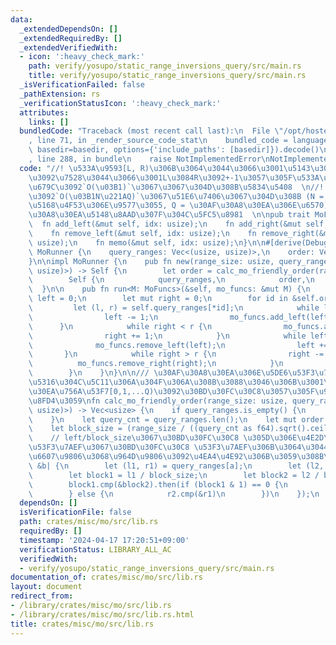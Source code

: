 ```yaml
---
data:
  _extendedDependsOn: []
  _extendedRequiredBy: []
  _extendedVerifiedWith:
  - icon: ':heavy_check_mark:'
    path: verify/yosupo/static_range_inversions_query/src/main.rs
    title: verify/yosupo/static_range_inversions_query/src/main.rs
  _isVerificationFailed: false
  _pathExtension: rs
  _verificationStatusIcon: ':heavy_check_mark:'
  attributes:
    links: []
  bundledCode: "Traceback (most recent call last):\n  File \"/opt/hostedtoolcache/Python/3.10.14/x64/lib/python3.10/site-packages/onlinejudge_verify/documentation/build.py\"\
    , line 71, in _render_source_code_stat\n    bundled_code = language.bundle(stat.path,\
    \ basedir=basedir, options={'include_paths': [basedir]}).decode()\n  File \"/opt/hostedtoolcache/Python/3.10.14/x64/lib/python3.10/site-packages/onlinejudge_verify/languages/rust.py\"\
    , line 288, in bundle\n    raise NotImplementedError\nNotImplementedError\n"
  code: "//! \u533A\u9593[L, R)\u306B\u3064\u3044\u3066\u3001\u5143\u306E\u7D50\u679C\
    \u3092\u7528\u3044\u3066\u3001L\u3084R\u3092+-1\u3057\u305F\u533A\u9593\u306E\u7D50\
    \u679C\u3092`O(\u03B1)`\u3067\u3067\u304D\u308B\u5834\u5408  \n//! \u5168\u4F53\
    \u3092`O(\u03B1N\u221AQ)`\u3067\u51E6\u7406\u3067\u304D\u308B (N = \u533A\u9593\
    \u5168\u4F53\u306E\u9577\u3055, Q = \u30AF\u30A8\u30EA\u306E\u6570)  \n//! \u30AF\
    \u30A8\u30EA\u5148\u8AAD\u307F\u304C\u5FC5\u8981  \n\npub trait MoFuncs {\n  \
    \  fn add_left(&mut self, idx: usize);\n    fn add_right(&mut self, idx: usize);\n\
    \    fn remove_left(&mut self, idx: usize);\n    fn remove_right(&mut self, idx:\
    \ usize);\n    fn memo(&mut self, idx: usize);\n}\n\n#[derive(Debug)]\npub struct\
    \ MoRunner {\n    query_ranges: Vec<(usize, usize)>,\n    order: Vec<usize>,\n\
    }\n\nimpl MoRunner {\n    pub fn new(range_size: usize, query_ranges: Vec<(usize,\
    \ usize)>) -> Self {\n        let order = calc_mo_friendly_order(range_size, &query_ranges);\n\
    \        Self {\n            query_ranges,\n            order,\n        }\n  \
    \  }\n\n    pub fn run<M: MoFuncs>(&self, mo_funcs: &mut M) {\n        let mut\
    \ left = 0;\n        let mut right = 0;\n        for id in &self.order {\n   \
    \         let (l, r) = self.query_ranges[*id];\n            while left > l {\n\
    \                left -= 1;\n                mo_funcs.add_left(left);\n      \
    \      }\n            while right < r {\n                mo_funcs.add_right(right);\n\
    \                right += 1;\n            }\n            while left < l {\n  \
    \              mo_funcs.remove_left(left);\n                left += 1;\n     \
    \       }\n            while right > r {\n                right -= 1;\n      \
    \          mo_funcs.remove_right(right);\n            }\n            mo_funcs.memo(*id);\n\
    \        }\n    }\n}\n\n/// \u30AF\u30A8\u30EA\u306E\u5DE6\u53F3\u7AEF+-1\u5909\
    \u5316\u304C\u5C11\u306A\u304F\u306A\u308B\u3088\u3046\u306B\u3001\u30AF\u30A8\
    \u30EA\u756A\u53F7[0,1,...Q)\u3092\u30BD\u30FC\u30C8\u3057\u305F\u914D\u5217\u3092\
    \u8FD4\u3059\nfn calc_mo_friendly_order(range_size: usize, query_ranges: &Vec<(usize,\
    \ usize)>) -> Vec<usize> {\n    if query_ranges.is_empty() {\n        return vec![];\n\
    \    }\n    let query_cnt = query_ranges.len();\n    let mut order = (0..query_cnt).collect::<Vec<_>>();\n\
    \    let block_size = (range_size / ((query_cnt as f64).sqrt().ceil() as usize)).max(1);\n\
    \    // left/block_size\u3067\u30BD\u30FC\u30C8 \u305D\u306E\u4E2D\u3067\u306F\
    \u53F3\u7AEF\u3067\u30BD\u30FC\u30C8 \u53F3\u7AEF\u306B\u3064\u3044\u3066\u306F\
    \u6607\u9806\u3068\u964D\u9806\u3092\u4EA4\u4E92\u306B\u3059\u308B\n    order.sort_by(|&a,\
    \ &b| {\n        let (l1, r1) = query_ranges[a];\n        let (l2, r2) = query_ranges[b];\n\
    \        let block1 = l1 / block_size;\n        let block2 = l2 / block_size;\n\
    \        block1.cmp(&block2).then(if (block1 & 1) == 0 {\n            r1.cmp(&r2)\n\
    \        } else {\n            r2.cmp(&r1)\n        })\n    });\n    order\n}\n"
  dependsOn: []
  isVerificationFile: false
  path: crates/misc/mo/src/lib.rs
  requiredBy: []
  timestamp: '2024-04-17 17:20:51+09:00'
  verificationStatus: LIBRARY_ALL_AC
  verifiedWith:
  - verify/yosupo/static_range_inversions_query/src/main.rs
documentation_of: crates/misc/mo/src/lib.rs
layout: document
redirect_from:
- /library/crates/misc/mo/src/lib.rs
- /library/crates/misc/mo/src/lib.rs.html
title: crates/misc/mo/src/lib.rs
---
```

